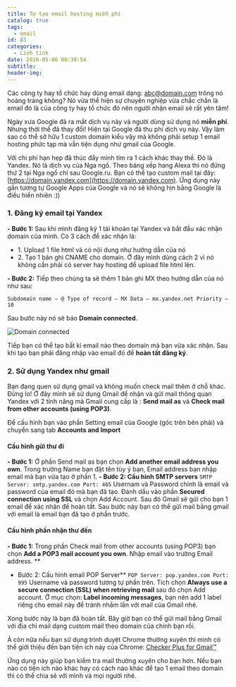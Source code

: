 ```yaml
---
title: Tự tạo email hosting miễn phí
catalog: true
tags:
  - email
id: 83
categories:
  - Linh tinh
date: 2016-05-06 00:39:54
subtitle:
header-img:
---
```


Các công ty hay tổ chức hay dùng email dạng: abc@domain.com trông nó hoàng tráng không? Nó vừa thể hiện sự chuyên nghiệp vừa chắc chắn là email đó là của công ty hay tổ chức đó nên người nhận email sẽ rất yên tâm!

Ngày xưa Google đã ra mắt dịch vụ này và người dùng sử dụng nó **miễn phí**. Nhưng thời thế đã thay đổi! Hiện tại Google đã thu phí dịch vụ này. Vậy làm sao có thể sở hữu 1 custom domain kiểu vậy mà không phải setup 1 email hosting phức tạp mà vẫn tiện dụng như gmail của Google.<!--more-->

Với chi phí hạn hẹp đã thúc đẩy mình tìm ra 1 cách khác thay thế. Đó là Yandex. Nó là dịch vụ của Nga ngố. Theo bảng xếp hang Alexa thì nó đứng thứ 2 tại Nga ngố chỉ sau Google.ru.
Bạn có thể tạo custom mail tại đây: [https://domain.yandex.com](https://domain.yandex.com). Ứng dụng này gần tương tự Google Apps của Google và nó sẽ không hịn bằng Google là điều hiển nhiên :))

### 1\. Đăng ký email tại Yandex

**- Bước 1:**
Sau khi mình đăng ký 1 tài khoản tại Yandex và bắt đầu xác nhận domain của mình. Có 3 cách để xác nhận là:

*   1\. Upload 1 file html và có nội dung như hướng dẫn của nó
*   2\. Tạo 1 bản ghi CNAME cho domain.
Ở đây mình dùng cách 2 vì nó không cần phải có server hay hosting để upload file html lên.

**- Bước 2:**
Tiếp theo chúng ta sẽ thêm 1 bản ghi MX theo hướng dẫn của nó như sau:

`
Subdomain name — @
Type of record — MX
Data — mx.yandex.net
Priority — 10
`

Sau bước này nó sẽ báo **Domain connected**.

![Domain connected](http://blogk.xyz/wp-content/uploads/2016/05/connected_domain.png)

Tiếp bạn có thể tạo bất kì email nào theo domain mà bạn vừa xác nhận. Sau khi tạo bạn phải đăng nhập vào email đó để **hoàn tất đăng ký**.

### 2\. Sử dụng Yandex như gmail

Bạn đang quen sử dụng gmail và không muốn check mail thêm ở chỗ khác. Đừng lo!
Ở đây mình sẽ sử dụng Gmail để nhận và gửi mail thông quan Yandex với 2 tính năng mà Gmail cung cấp là : **Send mail as** và **Check mail from other accounts (using POP3)**.

Để cấu hình bạn vào phần Setting email của Google (góc trên bên phải) và chuyển sang tab **Accounts and Import**

#### Cấu hình gửi thư đi

**- Bước 1:**
Ở phần Send mail as bạn chọn **Add another email address you own**.
Trong trường Name bạn đặt tên tùy ý bạn, Email address bạn nhập email mà bạn vừa tạo ở phần 1.
**- Bước 2: Cấu hình SMTP servers**
`
SMTP Server: smtp.yandex.com
Port: 465
`
Usernam và Password chính là email và password của email đó mà bạn đã tạo. Đánh dấu vào phần **Secured connection using SSL** và chọn Add Account.
Sau đó Gmail sẽ gửi cho bạn 1 email để xác nhận để hoàn tất. Sau bước này bạn có thể gửi mail bằng gmail với email là email bạn đã tạo ở phần trước.

#### Cấu hình phần nhận thư đến

**- Bước 1:**
Trong phần Check mail from other accounts (using POP3) bạn chọn **Add a POP3 mail account you own**. Nhập email vào trường Email address.
**
- Bước 2: Cấu hình email POP Server**
`
POP Server: pop.yandex.com
Port: 995
`
Username và password tương tự phần trên. Tích chọn **Always use a secure connection (SSL) when retrieving mail** sau đó chọn Add account.
Ở mục chọn: **Label incoming messages**, bạn nên add 1 label riêng cho email này để tránh nhầm lần với mail của Gmail nhé.

Xong bước này là bạn đã hoàn tất. Bây giờ bạn có thể gửi mail bằng Gmail với địa chỉ mail dạng custom mail theo domain của chính bạn rồi.

À còn nữa nếu bạn sử dụng trình duyệt Chrome thường xuyên thì mình có thể giới thiệu đến bạn tiện ích này của Chrome:
[Checker Plus for Gmail™](https://chrome.google.com/webstore/detail/checker-plus-for-gmail/oeopbcgkkoapgobdbedcemjljbihmemj)

Ứng dụng này giúp bạn kiểm tra mail thường xuyên cho bạn hơn. Nếu bạn nào có tiện ích nào khác hay có cách nào khác để tạo 1 email theo domain thì có thể chia sẻ với mình và mọi người nhé.